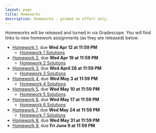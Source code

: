 ```yaml
---
layout: page
title: Homeworks
description: Homeworks - graded on effort only.
---
```


Homeworks will be released and turned in via Gradescope.  You will find links to new homework assignments (as they are released) below.

- [Homework 1](https://www.gradescope.com/courses/529662/assignments/2801558), due **Wed Apr 12 at 11:59 PM**
  - [Homework 1 Solutions](https://drive.google.com/file/d/1UX8CIZpQxB-bTdzQZ1z9pZ9vJ6k5DvR8/)
- [Homework 2](https://www.gradescope.com/courses/529662/assignments/2818872), due **Wed Apr 19 at 11:59 PM**
  - [Homework 2 Solutions](https://drive.google.com/file/d/1UPfh_crB4VVvEWzFBHbgkNDXBWkgAya2/)
- [Homework 3](https://www.gradescope.com/courses/529662/assignments/2837211), due **Wed April 26 at 11:59 PM**
  - [Homework 3 Solutions](https://drive.google.com/file/d/1noGtLdcYdhorW5D38wPbVWeE7U8_Sb9n/)
- [Homework 4](https://www.gradescope.com/courses/529662/assignments/2853324), due **Wed May 3 at 11:59 PM**
  - [Homework 4 Solutions](https://drive.google.com/file/d/1OmyPc4XC8hGuu5stZDy38WArHTErcez8/)
- [Homework 5](https://www.gradescope.com/courses/529662/assignments/2871779), due **Wed May 10 at 11:59 PM**
  - [Homework 5 Solutions](https://drive.google.com/file/d/1anBgOp-fIRjKMitOk3mtalOovpyAYB2L/)
- [Homework 6](https://www.gradescope.com/courses/529662/assignments/2888320), due **Wed May 17 at 11:59 PM**
  - [Homework 6 Solutions](https://drive.google.com/file/d/1Erm20vmHuajW_Gjj7UjAQT12t35rtbrd/)
- [Homework 7](https://www.gradescope.com/courses/529662/assignments/2901030), due **Wed May 24 at 11:59 PM**
  - [Homework 7 Solutions](https://drive.google.com/file/d/1pLWSZrByyucgM8TeNybfyUelTQNlplEI/)
- [Homework 8](https://www.gradescope.com/courses/529662/assignments/2913550), due **Wed May 31 at 11:59 PM**
- [Homework 9](https://www.gradescope.com/courses/529662/assignments/2922061), due **Fri June 9 at 11:59 PM**
